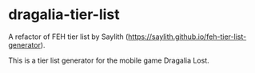 # dragalia-tier-list

A refactor of FEH tier list by Saylith (https://saylith.github.io/feh-tier-list-generator).

This is a tier list generator for the mobile game Dragalia Lost.
